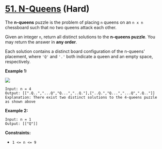 # [51. N-Queens][link] (Hard)

[link]: https://leetcode.com/problems/n-queens/

The **n-queens** puzzle is the problem of placing `n` queens on an `n x n` chessboard such that no
two queens attack each other.

Given an integer `n`, return all distinct solutions to the **n-queens puzzle**. You may return the
answer in **any order**.

Each solution contains a distinct board configuration of the n-queens' placement, where `'Q'` and
`'.'` both indicate a queen and an empty space, respectively.

**Example 1:**

![](https://assets.leetcode.com/uploads/2020/11/13/queens.jpg)

```
Input: n = 4
Output: [[".Q..","...Q","Q...","..Q."],["..Q.","Q...","...Q",".Q.."]]
Explanation: There exist two distinct solutions to the 4-queens puzzle as shown above
```

**Example 2:**

```
Input: n = 1
Output: [["Q"]]
```

**Constraints:**

- `1 <= n <= 9`

